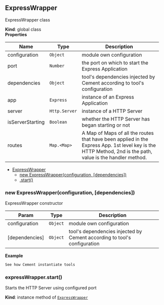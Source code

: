 <a name="ExpressWrapper"></a>

## ExpressWrapper
ExpressWrapper class

**Kind**: global class  
**Properties**

| Name | Type | Description |
| --- | --- | --- |
| configuration | <code>Object</code> | module own configuration |
| port | <code>Number</code> | the port on which to start the Express Application |
| dependencies | <code>Object</code> | tool's dependencies injected by Cement according to tool's configuration |
| app | <code>Express</code> | instance of an Express Application |
| server | <code>Http.Server</code> | instance of a HTTP Server |
| isServerStarting | <code>Boolean</code> | whether the HTTP Server has began starting or not |
| routes | <code>Map.&lt;Map&gt;</code> | A Map of Maps of all the routes that have been applied in the Express App. 1st level key is the HTTP Method, 2nd is the path, value is the handler method. |


* [ExpressWrapper](#ExpressWrapper)
    * [new ExpressWrapper(configuration, [dependencies])](#new_ExpressWrapper_new)
    * [.start()](#ExpressWrapper+start)

<a name="new_ExpressWrapper_new"></a>

### new ExpressWrapper(configuration, [dependencies])
ExpressWrapper constructor


| Param | Type | Description |
| --- | --- | --- |
| configuration | <code>Object</code> | module own configuration |
| [dependencies] | <code>Object</code> | tool's dependencies injected by Cement according to tool's configuration |

**Example**  
```js
See how Cement instantiate tools
```
<a name="ExpressWrapper+start"></a>

### expressWrapper.start()
Starts the HTTP Server using configured port

**Kind**: instance method of <code>[ExpressWrapper](#ExpressWrapper)</code>  

